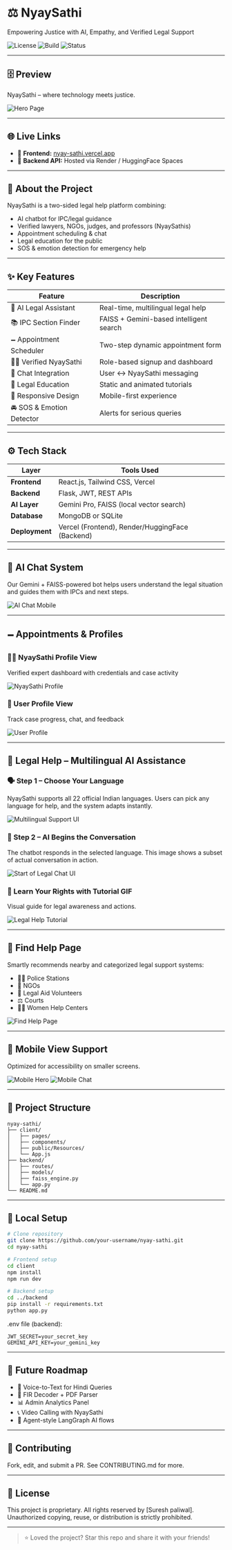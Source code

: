# ⚖️ NyaySathi
Empowering Justice with AI, Empathy, and Verified Legal Support

![License](https://img.shields.io/badge/License-MIT-blue.svg)
![Build](https://img.shields.io/badge/Build-Flask%20%7C%20React%20%7C%20Gemini%20%7C%20FAISS-blueviolet)
![Status](https://img.shields.io/badge/Status-Beta-green)

---

## 🗄️ Preview
NyaySathi – where technology meets justice.

![Hero Page](public/Resources/hero_page.png)

---

## 🌐 Live Links
- 🚀 **Frontend:** [nyay-sathi.vercel.app](https://nyay-sathi.vercel.app)
- 🧠 **Backend API:** Hosted via Render / HuggingFace Spaces

---

## 🧐 About the Project
NyaySathi is a two-sided legal help platform combining:
- AI chatbot for IPC/legal guidance
- Verified lawyers, NGOs, judges, and professors (NyaySathis)
- Appointment scheduling & chat
- Legal education for the public
- SOS & emotion detection for emergency help

---

## ✨ Key Features
| Feature                     | Description |
|----------------------------|-------------|
| 🧠 AI Legal Assistant       | Real-time, multilingual legal help |
| 📚 IPC Section Finder       | FAISS + Gemini-based intelligent search |
| 🗕️ Appointment Scheduler    | Two-step dynamic appointment form |
| 👨‍⚖️ Verified NyaySathi     | Role-based signup and dashboard |
| 💬 Chat Integration         | User ↔ NyaySathi messaging |
| 💾 Legal Education          | Static and animated tutorials |
| 📱 Responsive Design        | Mobile-first experience |
| 🚘 SOS & Emotion Detector   | Alerts for serious queries |

---

## ⚙️ Tech Stack
| Layer        | Tools Used |
|--------------|------------|
| **Frontend** | React.js, Tailwind CSS, Vercel |
| **Backend**  | Flask, JWT, REST APIs |
| **AI Layer** | Gemini Pro, FAISS (local vector search) |
| **Database** | MongoDB or SQLite |
| **Deployment** | Vercel (Frontend), Render/HuggingFace (Backend) |

---

## 🧐 AI Chat System
Our Gemini + FAISS-powered bot helps users understand the legal situation and guides them with IPCs and next steps.

![AI Chat Mobile](public/Resources/mobile_chat_page.png)

---

## 🗕️ Appointments & Profiles
### 👨‍⚖️ NyaySathi Profile View
Verified expert dashboard with credentials and case activity

![NyaySathi Profile](public/Resources/nyaysathi_profile.png)

### 👤 User Profile View
Track case progress, chat, and feedback

![User Profile](public/Resources/user_profile.png)

---

## 📘 Legal Help – Multilingual AI Assistance
### 🗣️ Step 1 – Choose Your Language
NyaySathi supports all 22 official Indian languages. Users can pick any language for help, and the system adapts instantly.

![Multilingual Support UI](public/Resources/legal_help_1.png)

### 🧠 Step 2 – AI Begins the Conversation
The chatbot responds in the selected language. This image shows a subset of actual conversation in action.

![Start of Legal Chat UI](public/Resources/legal_help_2.png)

### 🎥 Learn Your Rights with Tutorial GIF
Visual guide for legal awareness and actions.

![Legal Help Tutorial](public/Resources/legal_help_tut.gif)

---

## 🧭 Find Help Page
Smartly recommends nearby and categorized legal support systems:
- 👮‍♂️ Police Stations
- 🏢 NGOs
- 🤝 Legal Aid Volunteers
- ⚖️ Courts
- 👩‍⚖️ Women Help Centers

![Find Help Page](public/Resources/find_help_page.png)

---

## 📱 Mobile View Support
Optimized for accessibility on smaller screens.

![Mobile Hero](public/Resources/mobile_hero_page.png)
![Mobile Chat](public/Resources/mobile_chat_page.png)

---

## 📁 Project Structure
```
nyay-sathi/
├── client/
│   ├── pages/
│   ├── components/
│   ├── public/Resources/
│   └── App.js
├── backend/
│   ├── routes/
│   ├── models/
│   ├── faiss_engine.py
│   └── app.py
└── README.md
```

---

## 🔧 Local Setup
```bash
# Clone repository
git clone https://github.com/your-username/nyay-sathi.git
cd nyay-sathi

# Frontend setup
cd client
npm install
npm run dev

# Backend setup
cd ../backend
pip install -r requirements.txt
python app.py
```

.env file (backend):
```
JWT_SECRET=your_secret_key
GEMINI_API_KEY=your_gemini_key
```

---

## 🔮 Future Roadmap
- 🎤 Voice-to-Text for Hindi Queries
- 📃 FIR Decoder + PDF Parser
- 📊 Admin Analytics Panel
- 📞 Video Calling with NyaySathi
- 🧠 Agent-style LangGraph AI flows

---

## 🤝 Contributing
Fork, edit, and submit a PR. See CONTRIBUTING.md for more.

---

## 📜 License
This project is proprietary. All rights reserved by [Suresh paliwal]. Unauthorized copying, reuse, or distribution is strictly prohibited.


---

> ⭐ Loved the project? Star this repo and share it with your friends!